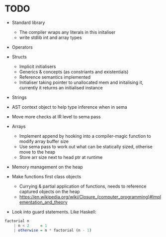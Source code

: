 
# TODO

* Standard library
    - The compiler wraps any literals in this initaliser
    - write stdlib int and array types

* Operators

* Structs
    - Implicit initialisers
    - Generics & concepts (as constriants and existentials)
    - Reference semantics implemented
    - Initialiser taking pointer to unallocated mem and initalising it, currently it returns an initialised instance

* Strings
    
* AST context object to help type inference when in sema

* Move more checks at IR level to sema pass

* Arrays
    - Implement append by hooking into a compiler-magic function to modify array buffer size
    - Use sema pass to work out what can be statically sized, otherise move to the heap
    - Store arr size next to head ptr at runtime

* Memory management on the heap

* Make functions first class objects
    - Currying & partial application of functions, needs to reference captured objects on the heap
    - https://en.wikipedia.org/wiki/Closure_(computer_programming)#Implementation_and_theory

* Look into guard statements. Like Haskell:

```haskell
factorial n
    | n < 2     = 1
    | otherwise = n * factorial (n - 1)
```
